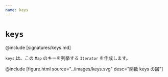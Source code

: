```yaml
---
name: keys
---
```


# `keys`

@include [signatures/keys.md]

`keys` は、この `Map` のキーを列挙する `Iterator` を作成します。

@include [figure.html source="../images/keys.svg" desc="関数 keys の図"]
